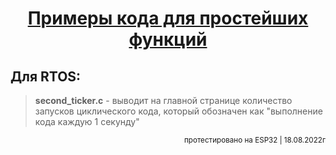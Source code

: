 <h1 dir="auto" style="text-align: center;"><span style="text-decoration: underline;"><strong>Примеры кода для простейших функций</strong></span></h1>
<h2><strong>Для RTOS:</strong></h2>
<blockquote>
<p dir="auto"><strong>second_ticker.c</strong> - выводит на главной странице количество запусков циклического кода, который обозначен как "выполнение кода каждую 1 секунду"</p>
</blockquote>
<p dir="auto" style="text-align: right;"><sub>протестировано на ESP32 | 18.08.2022г</sub></p>
